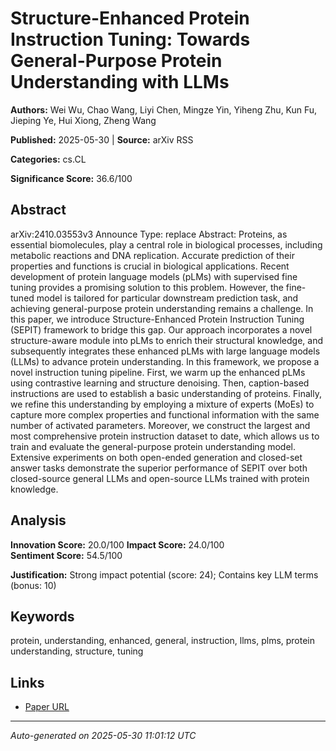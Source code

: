# Structure-Enhanced Protein Instruction Tuning: Towards General-Purpose Protein Understanding with LLMs

**Authors:** Wei Wu, Chao Wang, Liyi Chen, Mingze Yin, Yiheng Zhu, Kun Fu, Jieping Ye, Hui Xiong, Zheng Wang

**Published:** 2025-05-30 | **Source:** arXiv RSS

**Categories:** cs.CL

**Significance Score:** 36.6/100

## Abstract

arXiv:2410.03553v3 Announce Type: replace 
Abstract: Proteins, as essential biomolecules, play a central role in biological processes, including metabolic reactions and DNA replication. Accurate prediction of their properties and functions is crucial in biological applications. Recent development of protein language models (pLMs) with supervised fine tuning provides a promising solution to this problem. However, the fine-tuned model is tailored for particular downstream prediction task, and achieving general-purpose protein understanding remains a challenge. In this paper, we introduce Structure-Enhanced Protein Instruction Tuning (SEPIT) framework to bridge this gap. Our approach incorporates a novel structure-aware module into pLMs to enrich their structural knowledge, and subsequently integrates these enhanced pLMs with large language models (LLMs) to advance protein understanding. In this framework, we propose a novel instruction tuning pipeline. First, we warm up the enhanced pLMs using contrastive learning and structure denoising. Then, caption-based instructions are used to establish a basic understanding of proteins. Finally, we refine this understanding by employing a mixture of experts (MoEs) to capture more complex properties and functional information with the same number of activated parameters. Moreover, we construct the largest and most comprehensive protein instruction dataset to date, which allows us to train and evaluate the general-purpose protein understanding model. Extensive experiments on both open-ended generation and closed-set answer tasks demonstrate the superior performance of SEPIT over both closed-source general LLMs and open-source LLMs trained with protein knowledge.

## Analysis

**Innovation Score:** 20.0/100
**Impact Score:** 24.0/100  
**Sentiment Score:** 54.5/100

**Justification:** Strong impact potential (score: 24); Contains key LLM terms (bonus: 10)

## Keywords

protein, understanding, enhanced, general, instruction, llms, plms, protein understanding, structure, tuning

## Links

- [Paper URL](https://arxiv.org/abs/2410.03553)

---
*Auto-generated on 2025-05-30 11:01:12 UTC*
